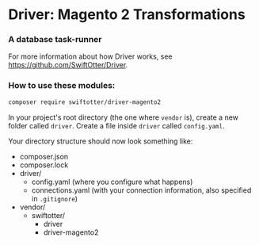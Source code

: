 # Driver: Magento 2 Transformations
### A database task-runner

For more information about how Driver works, see https://github.com/SwiftOtter/Driver.

### How to use these modules:

```bash
composer require swiftotter/driver-magento2
```

In your project's root directory (the one where `vendor` is), create a new
folder called `driver`. Create a file inside `driver` called `config.yaml`.

Your directory structure should now look something like:

* composer.json
* composer.lock
* driver/
    * config.yaml (where you configure what happens)
    * connections.yaml (with your connection information, also specified in `.gitignore`)
* vendor/
    * swiftotter/
        * driver
        * driver-magento2
